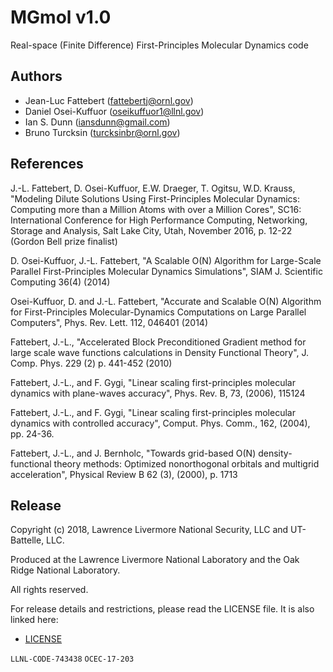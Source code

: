 MGmol v1.0
==========

Real-space (Finite Difference) First-Principles Molecular Dynamics code

Authors
-------

 * Jean-Luc Fattebert (fattebertj@ornl.gov)
 * Daniel Osei-Kuffuor (oseikuffuor1@llnl.gov)
 * Ian S. Dunn (iansdunn@gmail.com)
 * Bruno Turcksin (turcksinbr@ornl.gov)

References
----------

J.-L. Fattebert, D. Osei-Kuffuor, E.W. Draeger, T. Ogitsu, W.D. Krauss,
"Modeling Dilute Solutions Using First-Principles Molecular Dynamics: 
Computing more than a Million Atoms with over a Million Cores",
SC16: International Conference for High Performance Computing, Networking,
Storage and Analysis, Salt Lake City, Utah, November 2016, p. 12-22
(Gordon Bell prize finalist)

D. Osei-Kuffuor, J.-L. Fattebert,
"A Scalable O(N) Algorithm for Large-Scale Parallel First-Principles Molecular
Dynamics Simulations",
SIAM J. Scientific Computing 36(4) (2014)

Osei-Kuffuor, D. and J.-L. Fattebert,
"Accurate and Scalable O(N) Algorithm for First-Principles Molecular-Dynamics
Computations on Large Parallel Computers",
Phys. Rev. Lett. 112, 046401 (2014)

Fattebert, J.-L.,
"Accelerated Block Preconditioned Gradient method for large scale wave
functions calculations in Density Functional Theory",
J. Comp. Phys. 229 (2) p. 441-452 (2010)

Fattebert, J.-L., and F. Gygi,
"Linear scaling first-principles molecular dynamics with plane-waves accuracy",
Phys. Rev. B, 73, (2006), 115124

Fattebert, J.-L., and F. Gygi,
"Linear scaling first-principles molecular dynamics with controlled accuracy",
Comput. Phys. Comm., 162, (2004), pp. 24-36.

Fattebert, J.-L., and J. Bernholc,
"Towards grid-based O(N) density-functional theory methods:
Optimized nonorthogonal orbitals and multigrid acceleration",
Physical Review B 62 (3), (2000), p. 1713

Release
-------

Copyright (c) 2018, Lawrence Livermore National Security, LLC
and UT-Battelle, LLC.

Produced at the Lawrence Livermore National Laboratory and
the Oak Ridge National Laboratory.

All rights reserved.

For release details and restrictions, please read the LICENSE file.
It is also linked here:
- [LICENSE](./LICENSE)

`LLNL-CODE-743438`  `OCEC-17-203`
